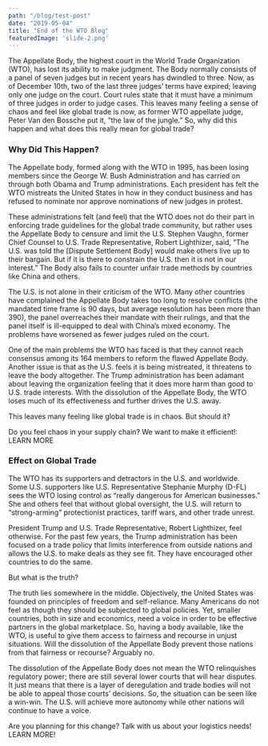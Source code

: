```yaml
---
path: "/blog/test-post"
date: "2019-05-04"
title: "End of the WTO Blog"
featuredImage: 'slide-2.png'
---
```


The Appellate Body, the highest court in the World Trade Organization (WTO), has lost its ability to make judgment. The Body normally consists of a panel of seven judges but in recent years has dwindled to three. Now, as of December 10th, two of the last three judges’ terms have expired; leaving only one judge on the court. Court rules state that it must have a minimum of three judges in order to judge cases. This leaves many feeling a sense of chaos and feel like global trade is now, as former WTO appellate judge, Peter Van den Bossche put it, “the law of the jungle.” So, why did this happen and what does this really mean for global trade?

### Why Did This Happen?
 
The Appellate body, formed along with the WTO in 1995, has been losing members since the George W. Bush Administration and has carried on through both Obama and Trump administrations. Each president has felt the WTO mistreats the United States in how in they conduct business and has refused to nominate nor approve nominations of new judges in protest.

These administrations felt (and feel) that the WTO does not do their part in enforcing trade guidelines for the global trade community, but rather uses the Appellate Body to censure and limit the U.S. Stephen Vaughn, former Chief Counsel to U.S. Trade Representative, Robert Lighthizer, said, “The U.S. was told the [Dispute Settlement Body] would make others live up to their bargain. But if it is there to constrain the U.S. then it is not in our interest.” The Body also fails to counter unfair trade methods by countries like China and others.

The U.S. is not alone in their criticism of the WTO. Many other countries have complained the Appellate Body takes too long to resolve conflicts (the mandated time frame is 90 days, but average resolution has been more than 390), the panel overreaches their mandate with their rulings, and that the panel itself is ill-equipped to deal with China’s mixed economy. The problems have worsened as fewer judges ruled on the court.

One of the main problems the WTO has faced is that they cannot reach consensus among its 164 members to reform the flawed Appellate Body. Another issue is that as the U.S. feels it is being mistreated, it threatens to leave the body altogether. The Trump administration has been adamant about leaving the organization feeling that it does more harm than good to U.S. trade interests. With the dissolution of the Appellate Body, the WTO loses much of its effectiveness and further drives the U.S. away.

This leaves many feeling like global trade is in chaos. But should it?

Do you feel chaos in your supply chain? We want to make it efficient!: LEARN MORE

### Effect on Global Trade
 
The WTO has its supporters and detractors in the U.S. and worldwide. Some U.S. supporters like U.S. Representative Stephanie Murphy (D-FL) sees the WTO losing control as “really dangerous for American businesses.” She and others feel that without global oversight, the U.S. will return to “strong-arming” protectionist practices, tariff wars, and other trade unrest.

President Trump and U.S. Trade Representative, Robert Lighthizer, feel otherwise. For the past few years, the Trump administration has been focused on a trade policy that limits interference from outside nations and allows the U.S. to make deals as they see fit. They have encouraged other countries to do the same.

But what is the truth?

The truth lies somewhere in the middle. Objectively, the United States was founded on principles of freedom and self-reliance. Many Americans do not feel as though they should be subjected to global policies. Yet, smaller countries, both in size and economics, need a voice in order to be effective partners in the global marketplace. So, having a body available, like the WTO, is useful to give them access to fairness and recourse in unjust situations. Will the dissolution of the Appellate Body prevent those nations from that fairness or recourse? Arguably no.

The dissolution of the Appellate Body does not mean the WTO relinquishes regulatory power; there are still several lower courts that will hear disputes. It just means that there is a layer of deregulation and trade bodies will not be able to appeal those courts’ decisions. So, the situation can be seen like a win-win. The U.S. will achieve more autonomy while other nations will continue to have a voice.

Are you planning for this change? Talk with us about your logistics needs! LEARN MORE!

